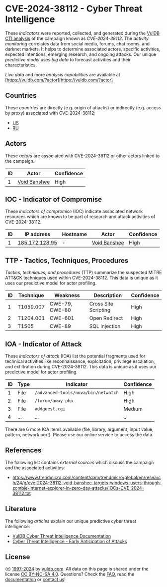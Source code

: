 # CVE-2024-38112 - Cyber Threat Intelligence

These _indicators_ were reported, collected, and generated during the [VulDB CTI analysis](https://vuldb.com/?kb.cti) of the campaign known as _CVE-2024-38112_. The _activity monitoring_ correlates data from social media, forums, chat rooms, and darknet markets. It helps to determine associated actors, specific activities, expected intentions, emerging research, and ongoing attacks. Our unique _predictive model_ uses _big data_ to forecast activities and their characteristics.

_Live data_ and more _analysis capabilities_ are available at [https://vuldb.com/?actor](https://vuldb.com/?actor)

## Countries

These _countries_ are directly (e.g. origin of attacks) or indirectly (e.g. access by proxy) associated with CVE-2024-38112:

* [US](https://vuldb.com/?country.us)
* [RU](https://vuldb.com/?country.ru)

## Actors

These _actors_ are associated with CVE-2024-38112 or other actors linked to the campaign.

ID | Actor | Confidence
-- | ----- | ----------
1 | [Void Banshee](https://vuldb.com/?actor.void_banshee) | High

## IOC - Indicator of Compromise

These _indicators of compromise_ (IOC) indicate associated network resources which are known to be part of research and attack activities of CVE-2024-38112.

ID | IP address | Hostname | Actor | Confidence
-- | ---------- | -------- | ----- | ----------
1 | [185.172.128.95](https://vuldb.com/?ip.185.172.128.95) | - | [Void Banshee](https://vuldb.com/?actor.void_banshee) | High

## TTP - Tactics, Techniques, Procedures

_Tactics, techniques, and procedures_ (TTP) summarize the suspected MITRE ATT&CK techniques used within CVE-2024-38112. This data is unique as it uses our predictive model for actor profiling.

ID | Technique | Weakness | Description | Confidence
-- | --------- | -------- | ----------- | ----------
1 | T1059.007 | CWE-79, CWE-80 | Cross Site Scripting | High
2 | T1204.001 | CWE-601 | Open Redirect | High
3 | T1505 | CWE-89 | SQL Injection | High

## IOA - Indicator of Attack

These _indicators of attack_ (IOA) list the potential fragments used for technical activities like reconnaissance, exploitation, privilege escalation, and exfiltration during CVE-2024-38112. This data is unique as it uses our predictive model for actor profiling.

ID | Type | Indicator | Confidence
-- | ---- | --------- | ----------
1 | File | `/advanced-tools/nova/bin/netwatch` | High
2 | File | `/forum/away.php` | High
3 | File | `addguest.cgi` | Medium
4 | ... | ... | ...

There are 6 more IOA items available (file, library, argument, input value, pattern, network port). Please use our online service to access the data.

## References

The following list contains _external sources_ which discuss the campaign and the associated activities:

* https://www.trendmicro.com/content/dam/trendmicro/global/en/research/24/g/cve-2024-38112-void-banshee-targets-windows-users-through-zombie-internet-explorer-in-zero-day-attacks/IOCs-CVE-2024-38112.txt

## Literature

The following _articles_ explain our unique predictive cyber threat intelligence:

* [VulDB Cyber Threat Intelligence Documentation](https://vuldb.com/?kb.cti)
* [Cyber Threat Intelligence - Early Anticipation of Attacks](https://www.scip.ch/en/?labs.20201022)

## License

(c) [1997-2024](https://vuldb.com/?kb.changelog) by [vuldb.com](https://vuldb.com/?kb.about). All data on this page is shared under the license [CC BY-NC-SA 4.0](https://creativecommons.org/licenses/by-nc-sa/4.0/). Questions? Check the [FAQ](https://vuldb.com/?kb.faq), read the [documentation](https://vuldb.com/?kb) or [contact us](https://vuldb.com/?contact)!
